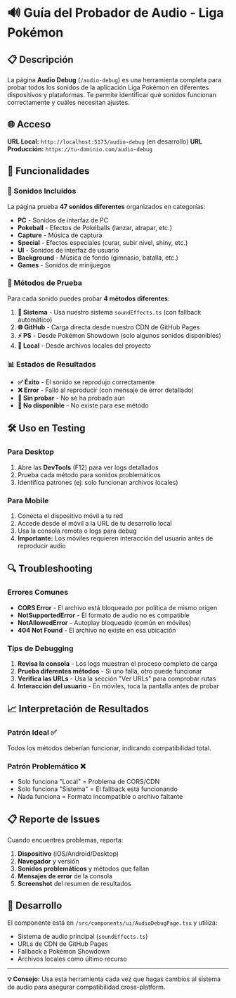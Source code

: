 # 🔊 Guía del Probador de Audio - Liga Pokémon

## 📋 Descripción

La página **Audio Debug** (`/audio-debug`) es una herramienta completa para probar todos los sonidos de la aplicación Liga Pokémon en diferentes dispositivos y plataformas. Te permite identificar qué sonidos funcionan correctamente y cuáles necesitan ajustes.

## 🌐 Acceso

**URL Local:** `http://localhost:5173/audio-debug` (en desarrollo)
**URL Producción:** `https://tu-dominio.com/audio-debug`

## 🎯 Funcionalidades

### 🎵 Sonidos Incluidos
La página prueba **47 sonidos diferentes** organizados en categorías:

- **PC** - Sonidos de interfaz de PC
- **Pokeball** - Efectos de Pokéballs (lanzar, atrapar, etc.)
- **Capture** - Música de captura 
- **Special** - Efectos especiales (curar, subir nivel, shiny, etc.)
- **UI** - Sonidos de interfaz de usuario
- **Background** - Música de fondo (gimnasio, batalla, etc.)
- **Games** - Sonidos de minijuegos

### 🧪 Métodos de Prueba
Para cada sonido puedes probar **4 métodos diferentes**:

1. **🔧 Sistema** - Usa nuestro sistema `soundEffects.ts` (con fallback automático)
2. **🌐 GitHub** - Carga directa desde nuestro CDN de GitHub Pages
3. **⚡ PS** - Desde Pokémon Showdown (solo algunos sonidos disponibles)
4. **📁 Local** - Desde archivos locales del proyecto

### 📊 Estados de Resultados
- **✅ Éxito** - El sonido se reprodujo correctamente
- **❌ Error** - Falló al reproducir (con mensaje de error detallado)
- **🔘 Sin probar** - No se ha probado aún
- **🚫 No disponible** - No existe para ese método

## 🛠️ Uso en Testing

### Para Desktop
1. Abre las **DevTools** (F12) para ver logs detallados
2. Prueba cada método para sonidos problemáticos
3. Identifica patrones (ej: solo funcionan archivos locales)

### Para Mobile
1. Conecta el dispositivo móvil a tu red
2. Accede desde el móvil a la URL de tu desarrollo local
3. Usa la consola remota o logs para debug
4. **Importante:** Los móviles requieren interacción del usuario antes de reproducir audio

## 🔍 Troubleshooting

### Errores Comunes
- **CORS Error** - El archivo está bloqueado por política de mismo origen
- **NotSupportedError** - El formato de audio no es compatible
- **NotAllowedError** - Autoplay bloqueado (común en móviles)
- **404 Not Found** - El archivo no existe en esa ubicación

### Tips de Debugging
1. **Revisa la consola** - Los logs muestran el proceso completo de carga
2. **Prueba diferentes métodos** - Si uno falla, otro puede funcionar
3. **Verifica las URLs** - Usa la sección "Ver URLs" para comprobar rutas
4. **Interacción del usuario** - En móviles, toca la pantalla antes de probar

## 📈 Interpretación de Resultados

### Patrón Ideal ✅
Todos los métodos deberían funcionar, indicando compatibilidad total.

### Patrón Problemático ❌
- Solo funciona "Local" = Problema de CORS/CDN
- Solo funciona "Sistema" = El fallback está funcionando
- Nada funciona = Formato incompatible o archivo faltante

## 📋 Reporte de Issues

Cuando encuentres problemas, reporta:
1. **Dispositivo** (iOS/Android/Desktop)
2. **Navegador** y versión
3. **Sonidos problemáticos** y métodos que fallan
4. **Mensajes de error** de la consola
5. **Screenshot** del resumen de resultados

## 🔧 Desarrollo

El componente está en `/src/components/ui/AudioDebugPage.tsx` y utiliza:
- Sistema de audio principal (`soundEffects.ts`)
- URLs de CDN de GitHub Pages
- Fallback a Pokémon Showdown
- Archivos locales como último recurso

---

**💡 Consejo:** Usa esta herramienta cada vez que hagas cambios al sistema de audio para asegurar compatibilidad cross-platform.
